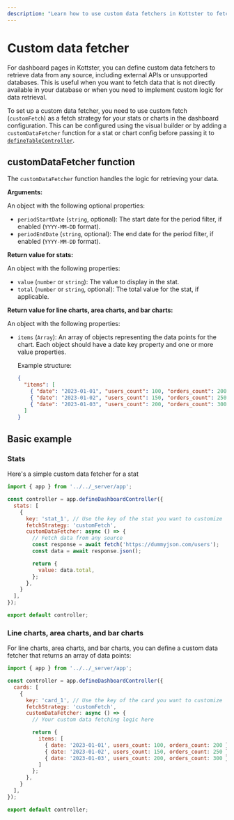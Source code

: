 ```yaml
---
description: "Learn how to use custom data fetchers in Kottster to fetch data for your tables. Use external APIs, or any custom logic to retrieve data."
---
```


# Custom data fetcher

For dashboard pages in Kottster, you can define custom data fetchers to retrieve data from any source, including external APIs or unsupported databases. This is useful when you want to fetch data that is not directly available in your database or when you need to implement custom logic for data retrieval.

To set up a custom data fetcher, you need to use custom fetch (`customFetch`) as a fetch strategy for your stats or charts in the dashboard configuration. This can be configured using the visual builder or by adding a `customDataFetcher` function for a stat or chart config before passing it to [`defineTableController`](./api.md).

## customDataFetcher function

The `customDataFetcher` function handles the logic for retrieving your data.

**Arguments:**

An object with the following optional properties:

- `periodStartDate` (`string`, optional): The start date for the period filter, if enabled (`YYYY-MM-DD` format).
- `periodEndDate` (`string`, optional): The end date for the period filter, if enabled (`YYYY-MM-DD` format).

**Return value for stats:**

An object with the following properties:

- `value` (`number` or `string`): The value to display in the stat.
- `total` (`number` or `string`, optional): The total value for the stat, if applicable.

**Return value for line charts, area charts, and bar charts:**

An object with the following properties:

- `items` (`Array`): An array of objects representing the data points for the chart. Each object should have a date key property and one or more value properties.

  Example structure:

  ```json
  {
    "items": [
      { "date": "2023-01-01", "users_count": 100, "orders_count": 200 },
      { "date": "2023-01-02", "users_count": 150, "orders_count": 250 },
      { "date": "2023-01-03", "users_count": 200, "orders_count": 300 }
    ]
  }
  ```

## Basic example

### Stats

Here's a simple custom data fetcher for a stat

```js [app/pages/analytics/api.server.js]
import { app } from '../../_server/app';

const controller = app.defineDashboardController({
  stats: [
    {
      key: 'stat_1', // Use the key of the stat you want to customize
      fetchStrategy: 'customFetch',
      customDataFetcher: async () => {
        // Fetch data from any source
        const response = await fetch('https://dummyjson.com/users');
        const data = await response.json();

        return {
          value: data.total,
        };
      },
    }
  ],
});

export default controller;
```

### Line charts, area charts, and bar charts

For line charts, area charts, and bar charts, you can define a custom data fetcher that returns an array of data points:

```js [app/pages/analytics/api.server.js]
import { app } from '../../_server/app';

const controller = app.defineDashboardController({
  cards: [
    {
      key: 'card_1', // Use the key of the card you want to customize
      fetchStrategy: 'customFetch',
      customDataFetcher: async () => {
        // Your custom data fetching logic here

        return {
          items: [
            { date: '2023-01-01', users_count: 100, orders_count: 200 },
            { date: '2023-01-02', users_count: 150, orders_count: 250 },
            { date: '2023-01-03', users_count: 200, orders_count: 300 }
          ]
        };
      },
    }
  ],
});

export default controller;
```